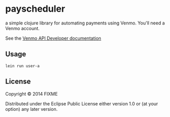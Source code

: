 # payscheduler

a simple clojure library for automating payments using Venmo. You'll need a Venmo account.


See the [Venmo API Developer documentation](https://developer.venmo.com/docs/endpoints/payments)

## Usage

`lein run user-a`

## License

Copyright © 2014 FIXME

Distributed under the Eclipse Public License either version 1.0 or (at
your option) any later version.

